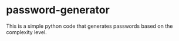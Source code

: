 # password-generator
This is a simple python code that generates passwords based on the complexity level.
